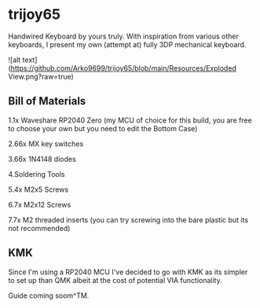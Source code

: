 # trijoy65

Handwired Keyboard by yours truly. With inspiration from various other keyboards, I present my own (attempt at) fully 3DP mechanical keyboard.

![alt text](https://github.com/Arko9699/trijoy65/blob/main/Resources/Exploded View.png?raw=true)

## Bill of Materials

1.1x Waveshare RP2040 Zero (my MCU of choice for this build, you are free to choose your own but you need to edit the Bottom Case)

2.66x MX key switches

3.66x 1N4148 diodes

4.Soldering Tools

5.4x M2x5 Screws

6.7x M2x12 Screws

7.7x M2 threaded inserts (you can try screwing into the bare plastic but its not recommended)

## KMK

Since I'm using a RP2040 MCU I've decided to go with KMK as its simpler to set up than QMK albeit at the cost of potential VIA functionality.

Guide coming soom^TM.
